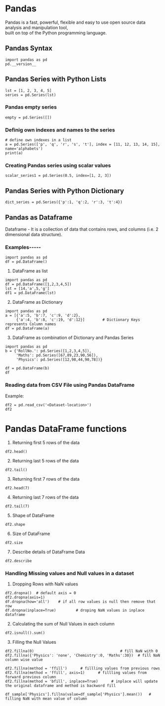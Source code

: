 # Pandas

Pandas is a fast, powerful, flexible and easy to use open source data analysis and manipulation tool, <br/>
built on top of the Python programming language.

## Pandas Syntax
````
import pandas as pd
pd.__version__
````

## Pandas Series with Python Lists
````
lst = [1, 2, 3, 4, 5]
series = pd.Series(lst)
````

### Pandas empty series
````
empty = pd.Series([])
````

### Definig own indexes and names to the series
````
# define own indexes in a list
a = pd.Series(['p', 'q', 'r', 's', 't'], index = [11, 12, 13, 14, 15], name='alphabets')
print(a)
````


### Creating Pandas series using scalar values
````
scalar_series1 = pd.Series(0.5, index=[1, 2, 3])
````


## Pandas Series with Python Dictionary
````
dict_series = pd.Series({'p':1, 'q':2, 'r':3, 't':4})
````

## Pandas as Dataframe
Dataframe - It is a collection of data that contains rows, and columns (i.e.  2 dimensional data structure).

### Examples-----
````
import pandas as pd
df = pd.DataFrame()
````

1. DataFrame as list
````
import pandas as pd
df = pd.DataFrame([1,2,3,4,5])
lst = [14,'a',5,'g']
df1 = pd.DataFrame(lst)
````

2. DataFrame as Dictionary
````
import pandas as pd
a = [{'a':5, 'b':7, 'c':9, 'd':2},
     {'a':4, 'b':8, 'c':19, 'd':12}]        # Dictionary Keys represents Column names
df = pd.DataFrame(a)
````

3. DataFrame as combination of Dictionary and Pandas Series
````
import pandas as pd
b = {'RollNo.': pd.Series([1,2,3,4,5]),
     'Maths': pd.Series([67,89,23,90,56]),
     'Physics': pd.Series([12,98,44,90,78])}

df = pd.DataFrame(b)
df
````

### Reading data from CSV File using Pandas DataFrame

Example:
````
df2 = pd.read_csv('<Dataset-location>')
df2
````

# Pandas DataFrame functions

1. Returning first 5 rows of the data
````
df2.head()
````

2. Returning last 5 rows of the data
````
df2.tail()
````

3. Returning first 7 rows of the data
````
df2.head(7)
````

4. Returning last 7 rows of the data
````
df2.tail(7)
````

5. Shape of DataFrame
````
df2.shape
````

6. Size of DataFrame
````
df2.size
````

7. Describe details of DataFrame Data
````
df2.describe
````

### Handling Missing values and Null values in a dataset

1. Dropping Rows with NaN values
````
df2.dropna()  # default axis = 0
df2.dropna(axis=1) 
df.dropna(how='all')    # if all row values is null then remove that row
df.dropna(inplace=True)         # droping NaN values in inplace dataframe
````


2. Calculating the sum of Null Values in each column
````
df2.isnull().sum()
````

3. Filling the Null Values
````
df2.fillna(0)                                       # fill NaN with 0
df2.fillna({'Physics': 'none', 'Chemistry':0, 'Maths':30})  # fill NaN column wise value

df2.fillna(method = 'ffill')      # fillling values from previous rows
df2.fillna(method = 'ffill', axis=1)      # fillling values from forward previous column
df2.fillna(method = 'bfill', inplace=True)      # inplace will update the original dataframe and method is backword fill

df_sample['Physics'].fillna(value=df_sample['Physics'].mean())   # filling NaN with mean value of column
````